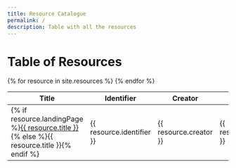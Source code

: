 ```yaml
---
title: Resource Catalogue
permalink: /
description: Table with all the resources
---
```


# Table of Resources

<table class="table table-bordered" id="resource-table" width="100%" cellspacing="0">
    <thead>
    <tr>
    <th>Title</th>
    <th>Identifier</th>    
    <th>Creator</th>
    <th>Description</th>    
    </tr>
    </thead>
    <tbody>{% for resource in site.resources %}
        <tr>
        <td>{% if resource.landingPage %}<a href="{{ resource.landingPage }}" target="_blank">{{ resource.title }}</a>{% else %}{{ resource.title }}{% endif %}</td>
        <td>{{ resource.identifier }}</td>
        <td>{{ resource.creator }}</td>
        <td>{{ resource.description }}</td>
        </tr>
    {% endfor %}
</tbody>
</table>

<script src="https://code.jquery.com/jquery-3.4.1.min.js"></script>
<link href="https://cdn.datatables.net/1.10.20/css/dataTables.bootstrap4.min.css" rel="stylesheet" type="text/css" />
<script src="https://cdn.datatables.net/1.10.20/js/jquery.dataTables.min.js"></script>
<script src="https://cdn.datatables.net/1.10.20/js/dataTables.bootstrap4.min.js"></script>
<script src="https://cdn.datatables.net/buttons/1.6.0/js/dataTables.buttons.min.js"></script>
<script src="https://cdn.datatables.net/buttons/1.6.0/js/buttons.flash.min.js"></script>
<script src="https://cdnjs.cloudflare.com/ajax/libs/jszip/3.1.3/jszip.min.js"></script>
<script src="https://cdnjs.cloudflare.com/ajax/libs/pdfmake/0.1.53/pdfmake.min.js"></script>
<script src="https://cdnjs.cloudflare.com/ajax/libs/pdfmake/0.1.53/vfs_fonts.js"></script>
<script src="https://cdn.datatables.net/buttons/1.6.0/js/buttons.html5.min.js"></script>
<script src="https://cdn.datatables.net/buttons/1.6.0/js/buttons.print.min.js"></script>

<script>
$('#resource-table').DataTable({
  "pageLength": 100,
  "dom": 'Bfrtip',
  "buttons": [
        'copy', 'csv', 'excel', 'pdf', 'print'
   ]
});
</script>
